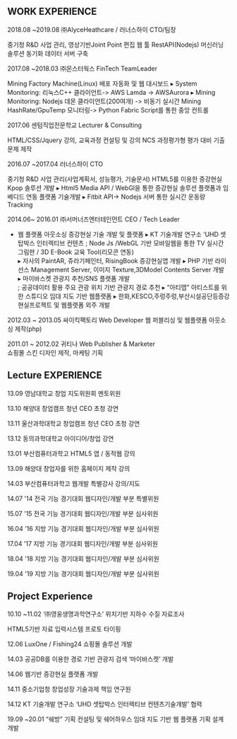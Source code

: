 WORK EXPERIENCE
----------------------------------------------------
2018.08   ~2019.08      ㈜AlyceHeathcare / 러너스하이      CTO/팀장

중기청 R&D 사업 관리, 영상기반Joint Point 편집 웹 툴
RestAPI(Nodejs) 머신러닝 솔루션 동기화 데이터 서버 구축



2017.08  ~2018.03       ㈜몬스터웍스                  FinTech TeamLeader

Mining Factory Machine(Linux)  배포 자동화 및 웹 대시보드
▸ System Monitoring:
리눅스C++ 클라이언트-> AWS Lamda -> AWSAurora
▸ Mining Monitoring:
Nodejs 데몬 클라이언트(200여개) -> 비동기 실시간 Mining HashRate/GpuTemp 모니터링-> Python Fabric Script를 통한 중앙 컨트롤


2017.06 센텀직업전문학교         Lecturer & Consulting

   HTML/CSS/Jquery 강의, 교육과정 컨설팅 및 강의
  NCS 과정평가형 평가 대비 기출 문제 제작
  
  
2016.07 ~2017.04 러너스하이 CTO

  중기청 R&D 사업 관리(사업계획서, 성능평가, 기술문서)
    HTML5를 이용한 증강현실 Kpop 솔루션 개발
  ▸ Html5 Media API / WebGl을 통한 증강현실 솔루션
    플랫폼과 임베디드 연동 플랫폼 기술개발
▸ Fitbit API-> Nodejs 서버 통한 실시간 운동량 Tracking


2014.06~ 2016.01     ㈜서머너즈엔터테인먼트  CEO / Tech Leader   

- 웹 플랫폼 아웃소싱 증강현실 기술 개발 및 플랫폼
▸ KT 기술개발 연구소 ‘UHD 셋탑박스 인터렉티브 컨텐츠
              ; Node Js /WebGL 기반 모바일웹을 통한 TV 실시간
      그림판 / 3D E-Book 교육 Tool(리모콘 연동)               
▸ 자사의 PaintAR, 쥬라기페인터, RisingBook 증강현실앱 개발
▸ PHP 기반 라이선스 Management Server, 이미지
Texture,3DModel Contents Server 개발    
▸ 마이바스켓  관광지 추천/SNS 플랫폼 개발   
; 공공데이터 활용 주요 관광 위치 기반 관광지 경로 추천
▸ “아티맵” 아티스트를 위한 스튜디오 임대 지도 기반 웹플랫폼
▸ 한화,KESCO,주렁주렁,부산시설공단등증강현실프로젝트
및 웹플랫폼 외주 개발               



2012.03 ~ 2013.05      싸이킥팩토리           Web Developer
웹 퍼블리싱 및 웹플랫폼 아웃소싱 제작(php)



2011.01 ~ 2012.02    귀티나                  Web Publisher & Marketer   
쇼핑몰 스킨 디자인 제작, 마케팅 기획



Lecture EXPERIENCE
------------------------------------------------
13.09 영남대학교 창업 지도위원회 멘토위원

13.10 해양대 창업캠프 청년 CEO 초청 강연

13.11 울산과학대학교 창업캠프 청년 CEO 초청 강연

13.12 동의과학대학교 아이디어/창업 강연

13.01 부산컴퓨터과학고 HTML5 앱 / 동적웹 강의

13.09 해양대 창업자를 위한 홈페이지 제작 강의

14.03 부산컴퓨터과학고 웹개발 특별강사 강의/지도

14.07 '14 전국 기능 경기대회 웹디자인/개발 부분 특별위원

15.07 '15 전국 기능 경기대회 웹디자인/개발 부분 심사위원

16.04 '16 지방 기능 경기대회 웹디자인/개발 부분 심사위원

17.04 '17 지방 기능 경기대회 웹디자인/개발 부분 심사위원

18.04 '18 지방 기능 경기대회 웹디자인/개발 부분 심사위원

19.04 '19 지방 기능 경기대회 웹디자인/개발 부분 심사위원



Project Experience
-------------------------------------------------------

10.10 ~11.02 ‘㈜영웅생명과학연구소’ 위치기반 지하수 수질 자료조사

HTML5기반 자료 입력시스템 프로토 타이핑

12.06 LuxOne / Fishing24 쇼핑몰 솔루션 개발

14.03 공공DB를 이용한 경로 기반 관광지 검색 ‘마이바스켓’ 개발

14.06 웹기반 증강현실 플랫폼 개발

14.11 중소기업청 창업성장 기술과제 책임 연구원

14.12 KT 기술개발 연구소 ‘UHD 셋탑박스 인터렉티브 컨텐츠기술개발’ 협력

19.09 ~20.01 “쉐방” 기획 컨설팅 및 쉐어하우스 임대 지도 기반 웹 플랫폼 기획 설계 개발
